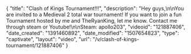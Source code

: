 {
    "title": "Clash of Kings Tournament!!!",
    "description": "Hey guys,\n\nYou are invited to a Medieval 2 total war tournament!  If you want to join a fun Tournament hosted by me and TheRyanKing, let me know.  Contact me through steam or Youtube!\n\nSteam: apollo203",
    "videoid": "121887406",
    "date_created": "1391460892",
    "date_modified": "1507654823",
    "type": "captivate",
    "layout": "video",
    "url": "\/v\/clash-of-kings-tournament\/121887406"
}